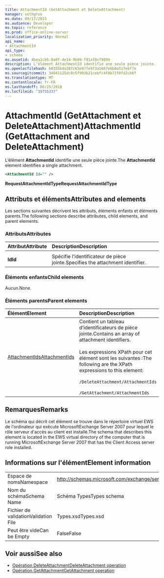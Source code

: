 ```yaml
---
title: AttachmentId (GetAttachment et DeleteAttachment)
manager: sethgros
ms.date: 09/17/2015
ms.audience: Developer
ms.topic: reference
ms.prod: office-online-server
localization_priority: Normal
api_name:
- AttachmentId
api_type:
- schema
ms.assetid: 4bea1cb5-0a0f-4e14-9b09-f91af8cf9899
description: L’élément AttachmentId identifie une seule pièce jointe.
ms.openlocfilehash: b0355b4a387c65e97fe973a1667e6b0a517ebf7e
ms.sourcegitcommit: 34041125dc8c5f993b21cebfc4f8b72f0fd2cb6f
ms.translationtype: MT
ms.contentlocale: fr-FR
ms.lasthandoff: 06/25/2018
ms.locfileid: "19755337"
---
```

# <a name="attachmentid-getattachment-and-deleteattachment"></a><span data-ttu-id="7ba4f-103">AttachmentId (GetAttachment et DeleteAttachment)</span><span class="sxs-lookup"><span data-stu-id="7ba4f-103">AttachmentId (GetAttachment and DeleteAttachment)</span></span>

<span data-ttu-id="7ba4f-104">L’élément **AttachmentId** identifie une seule pièce jointe.</span><span class="sxs-lookup"><span data-stu-id="7ba4f-104">The **AttachmentId** element identifies a single attachment.</span></span> 
  
```xml
<AttachmentId Id="" />
```

 <span data-ttu-id="7ba4f-105">**RequestAttachmentIdType**</span><span class="sxs-lookup"><span data-stu-id="7ba4f-105">**RequestAttachmentIdType**</span></span>
## <a name="attributes-and-elements"></a><span data-ttu-id="7ba4f-106">Attributs et éléments</span><span class="sxs-lookup"><span data-stu-id="7ba4f-106">Attributes and elements</span></span>

<span data-ttu-id="7ba4f-107">Les sections suivantes décrivent les attributs, éléments enfants et éléments parents.</span><span class="sxs-lookup"><span data-stu-id="7ba4f-107">The following sections describe attributes, child elements, and parent elements.</span></span>
  
### <a name="attributes"></a><span data-ttu-id="7ba4f-108">Attributs</span><span class="sxs-lookup"><span data-stu-id="7ba4f-108">Attributes</span></span>

|<span data-ttu-id="7ba4f-109">**Attribut**</span><span class="sxs-lookup"><span data-stu-id="7ba4f-109">**Attribute**</span></span>|<span data-ttu-id="7ba4f-110">**Description**</span><span class="sxs-lookup"><span data-stu-id="7ba4f-110">**Description**</span></span>|
|:-----|:-----|
|<span data-ttu-id="7ba4f-111">
  **Id**</span><span class="sxs-lookup"><span data-stu-id="7ba4f-111">**Id**</span></span> <br/> |<span data-ttu-id="7ba4f-112">Spécifie l’identificateur de pièce jointe.</span><span class="sxs-lookup"><span data-stu-id="7ba4f-112">Specifies the attachment identifier.</span></span>  <br/> |
   
### <a name="child-elements"></a><span data-ttu-id="7ba4f-113">Éléments enfants</span><span class="sxs-lookup"><span data-stu-id="7ba4f-113">Child elements</span></span>

<span data-ttu-id="7ba4f-114">Aucun.</span><span class="sxs-lookup"><span data-stu-id="7ba4f-114">None.</span></span>
  
### <a name="parent-elements"></a><span data-ttu-id="7ba4f-115">Éléments parents</span><span class="sxs-lookup"><span data-stu-id="7ba4f-115">Parent elements</span></span>

|<span data-ttu-id="7ba4f-116">**Élément**</span><span class="sxs-lookup"><span data-stu-id="7ba4f-116">**Element**</span></span>|<span data-ttu-id="7ba4f-117">**Description**</span><span class="sxs-lookup"><span data-stu-id="7ba4f-117">**Description**</span></span>|
|:-----|:-----|
|[<span data-ttu-id="7ba4f-118">AttachmentIds</span><span class="sxs-lookup"><span data-stu-id="7ba4f-118">AttachmentIds</span></span>](attachmentids.md) <br/> | <span data-ttu-id="7ba4f-119">Contient un tableau d’identificateurs de pièce jointe.</span><span class="sxs-lookup"><span data-stu-id="7ba4f-119">Contains an array of attachment identifiers.</span></span><br/><br/>  <span data-ttu-id="7ba4f-120">Les expressions XPath pour cet élément sont les suivantes :</span><span class="sxs-lookup"><span data-stu-id="7ba4f-120">The following are the XPath expressions to this element:</span></span><br/><br/>`/DeleteAttachment/AttachmentIds`<br/><br/>`/GetAttachment/AttachmentIds` <br/> |
   
## <a name="remarks"></a><span data-ttu-id="7ba4f-121">Remarques</span><span class="sxs-lookup"><span data-stu-id="7ba4f-121">Remarks</span></span>

<span data-ttu-id="7ba4f-122">Le schéma qui décrit cet élément se trouve dans le répertoire virtuel EWS de l'ordinateur qui exécute MicrosoftExchange Server 2007 pour lequel le rôle serveur d'accès au client est installé.</span><span class="sxs-lookup"><span data-stu-id="7ba4f-122">The schema that describes this element is located in the EWS virtual directory of the computer that is running MicrosoftExchange Server 2007 that has the Client Access server role installed.</span></span>
  
## <a name="element-information"></a><span data-ttu-id="7ba4f-123">Informations sur l'élément</span><span class="sxs-lookup"><span data-stu-id="7ba4f-123">Element information</span></span>

|||
|:-----|:-----|
|<span data-ttu-id="7ba4f-124">Espace de noms</span><span class="sxs-lookup"><span data-stu-id="7ba4f-124">Namespace</span></span>  <br/> |http://schemas.microsoft.com/exchange/services/2006/types  <br/> |
|<span data-ttu-id="7ba4f-125">Nom du schéma</span><span class="sxs-lookup"><span data-stu-id="7ba4f-125">Schema Name</span></span>  <br/> |<span data-ttu-id="7ba4f-126">Schéma Types</span><span class="sxs-lookup"><span data-stu-id="7ba4f-126">Types schema</span></span>  <br/> |
|<span data-ttu-id="7ba4f-127">Fichier de validation</span><span class="sxs-lookup"><span data-stu-id="7ba4f-127">Validation File</span></span>  <br/> |<span data-ttu-id="7ba4f-128">Types.xsd</span><span class="sxs-lookup"><span data-stu-id="7ba4f-128">Types.xsd</span></span>  <br/> |
|<span data-ttu-id="7ba4f-129">Peut être vide</span><span class="sxs-lookup"><span data-stu-id="7ba4f-129">Can be Empty</span></span>  <br/> |<span data-ttu-id="7ba4f-130">False</span><span class="sxs-lookup"><span data-stu-id="7ba4f-130">False</span></span>  <br/> |
   
## <a name="see-also"></a><span data-ttu-id="7ba4f-131">Voir aussi</span><span class="sxs-lookup"><span data-stu-id="7ba4f-131">See also</span></span>

- [<span data-ttu-id="7ba4f-132">Opération DeleteAttachment</span><span class="sxs-lookup"><span data-stu-id="7ba4f-132">DeleteAttachment operation</span></span>](deleteattachment-operation.md)
- [<span data-ttu-id="7ba4f-133">Opération GetAttachment</span><span class="sxs-lookup"><span data-stu-id="7ba4f-133">GetAttachment operation</span></span>](getattachment-operation.md)

